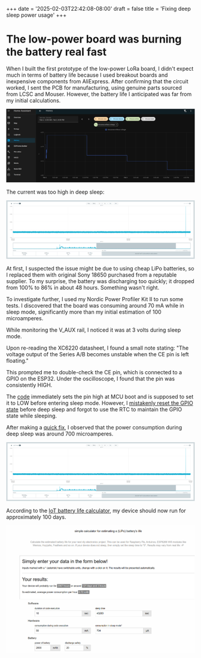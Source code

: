 +++
date = '2025-02-03T22:42:08-08:00'
draft = false
title = 'Fixing deep sleep power usage'
+++

# The low-power board was burning the battery real fast

When I built the first prototype of the low-power LoRa board, I didn't expect much in terms of battery life because I used breakout boards and inexpensive components from AliExpress. After confirming that the circuit worked, I sent the PCB for manufacturing, using genuine parts sourced from LCSC and Mouser. However, the battery life I anticipated was far from my initial calculations.

![Battery Burn Rate](battery_burn_rate.png)

The current was too high in deep sleep:

![Deep Sleep](https://github.com/jescarri/lora-node/blob/main/power-profile/sleep_after_gpio_hold.png?raw=true)

At first, I suspected the issue might be due to using cheap LiPo batteries, so I replaced them with original Sony 18650 purchased from a reputable supplier. To my surprise, the battery was discharging too quickly; it dropped from 100% to 86% in about 48 hours. Something wasn't right.

To investigate further, I used my Nordic Power Profiler Kit II to run some tests. I discovered that the board was consuming around 70 mA while in sleep mode, significantly more than my initial estimation of 100 microamperes.

While monitoring the V_AUX rail, I noticed it was at 3 volts during sleep mode.

Upon re-reading the XC6220 datasheet, I found a small note stating: "The voltage output of the Series A/B becomes unstable when the CE pin is left floating."

This prompted me to double-check the CE pin, which is connected to a GPIO on the ESP32. Under the oscilloscope, I found that the pin was consistently HIGH.

The [code](https://github.com/jescarri/lora-node/blob/b964c58d307a0410fe1cc0311fdbbc63e602e620/src/main.cpp#L57-L59) immediately sets the pin high at MCU boot and is supposed to set it to LOW before entering sleep mode. However, I [mistakenly reset the GPIO state](https://github.com/jescarri/lora-node/blob/98108ed68285c180558b520b54b7e0e91f35ea60/src/main.cpp#L171) before deep sleep and forgot to use the RTC to maintain the GPIO state while sleeping.


After making a [quick fix](https://github.com/jescarri/lora-node/pull/1), I observed that the power consumption during deep sleep was around 700 microamperes.

![After fix](https://github.com/jescarri/lora-node/blob/main/power-profile/sleep_after_gpio_hold.png?raw=true)

According to the [IoT battery life calculator](https://www.of-things.de/battery-life-calculator.php), my device should now run for approximately 100 days.

![Battery Life](battery.png)
